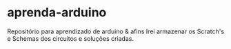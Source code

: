 # aprenda-arduino
Repositório para aprendizado de arduino &amp; afins
Irei armazenar os Scratch's e Schemas dos circuitos e soluções criadas.
